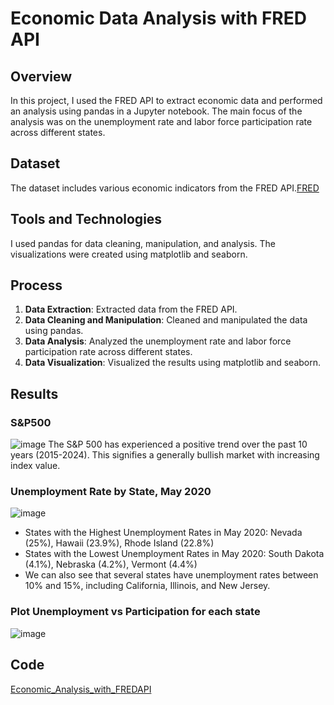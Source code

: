 # Economic Data Analysis with FRED API

## Overview
In this project, I used the FRED API to extract economic data and performed an analysis using pandas in a Jupyter notebook. The main focus of the analysis was on the unemployment rate and labor force participation rate across different states.

## Dataset
The dataset includes various economic indicators from the FRED API.[FRED](https://fred.stlouisfed.org/)

## Tools and Technologies
I used pandas for data cleaning, manipulation, and analysis. The visualizations were created using matplotlib and seaborn.

## Process
1. **Data Extraction**: Extracted data from the FRED API.
2. **Data Cleaning and Manipulation**: Cleaned and manipulated the data using pandas.
3. **Data Analysis**: Analyzed the unemployment rate and labor force participation rate across different states.
4. **Data Visualization**: Visualized the results using matplotlib and seaborn.

## Results
### S&P500
![image](https://github.com/kakerunning/myPortfolio/assets/117734406/c9fe30e3-7d1a-4255-a1d8-c4c442c53c64)
The S&P 500 has experienced a positive trend over the past 10 years (2015-2024). This signifies a generally bullish market with increasing index value.
### Unemployment Rate by State, May 2020
![image](https://github.com/kakerunning/myPortfolio/assets/117734406/dcf2ceba-f22f-4860-8830-bafed463e503)
 - States with the Highest Unemployment Rates in May 2020: Nevada (25%), Hawaii (23.9%), Rhode Island (22.8%)
 - States with the Lowest Unemployment Rates in May 2020: South Dakota (4.1%), Nebraska (4.2%), Vermont (4.4%)
 - We can also see that several states have unemployment rates between 10% and 15%, including California, Illinois, and New Jersey.
### Plot Unemployment vs Participation for each state
![image](https://github.com/kakerunning/myPortfolio/assets/117734406/36d280ad-8030-49a7-9b0a-dc06e2d7fb72)

## Code
[Economic_Analysis_with_FREDAPI](https://github.com/kakerunning/myPortfolio/blob/main/economic-analysis-with-FredAPI.ipynb)
